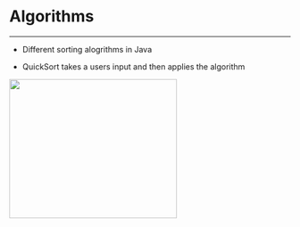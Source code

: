 # Algorithms
-----
- Different sorting alogrithms in Java 


- QuickSort takes a users input and then applies the algorithm

<p align="left">
<img width="300" height="250" src="https://upload.wikimedia.org/wikipedia/commons/thumb/6/6a/Sorting_quicksort_anim.gif/220px-Sorting_quicksort_anim.gif">
  </p>
